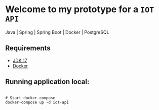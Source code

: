 # Welcome to my prototype for a `IOT API`
Java | Spring | Spring Boot | Docker | PostgreSQL

## Requirements

- <a href="https://www.oracle.com/java/technologies/javase/jdk17-archive-downloads.html" target="_blank">JDK 17</a>
- <a href="https://www.docker.com/products/docker-desktop/" target="_blank">Docker</a>

## Running application local:

`````shell

# Start docker-compose
docker-compose up -d iot-api

`````
